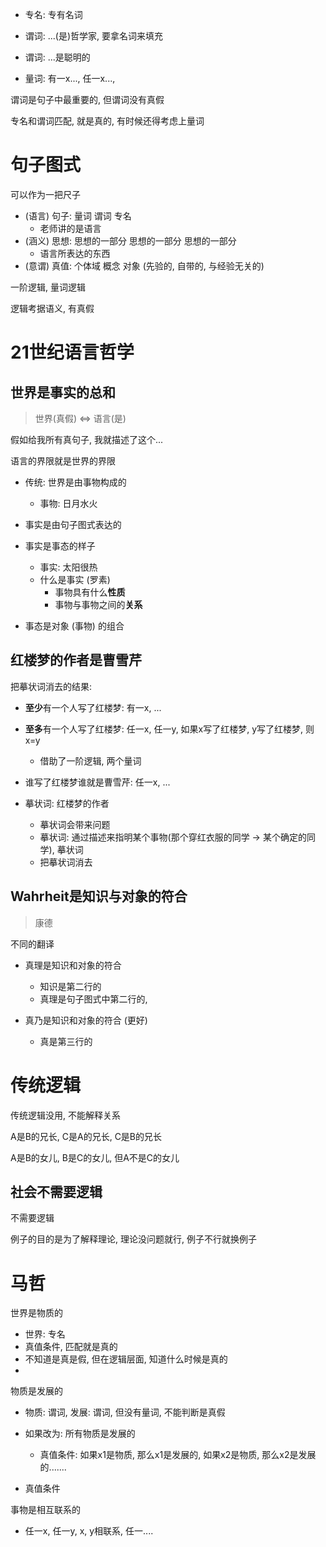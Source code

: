 - 专名: 专有名词
- 谓词: ...(是)哲学家, 要拿名词来填充

- 谓词: ...是聪明的

- 量词: 有一x..., 任一x..., 

谓词是句子中最重要的, 但谓词没有真假



专名和谓词匹配, 就是真的, 有时候还得考虑上量词



# 句子图式

可以作为一把尺子

- (语言) 句子: 量词	谓词	专名  
  - 老师讲的是语言
- (涵义) 思想: 思想的一部分    思想的一部分    思想的一部分
  - 语言所表达的东西
- (意谓) 真值: 个体域    概念    对象 (先验的, 自带的, 与经验无关的)



一阶逻辑, 量词逻辑

逻辑考据语义, 有真假



# 21世纪语言哲学

## 世界是事实的总和

>  世界(真假)  <=> 语言(是)

假如给我所有真句子, 我就描述了这个...

语言的界限就是世界的界限

- 传统: 世界是由事物构成的
  - 事物: 日月水火

- 事实是由句子图式表达的



- 事实是事态的样子
  - 事实: 太阳很热
  - 什么是事实 (罗素)
    - 事物具有什么**性质**
    - 事物与事物之间的**关系**
- 事态是对象 (事物) 的组合

## 红楼梦的作者是曹雪芹

把摹状词消去的结果: 

- **至少**有一个人写了红楼梦: 有一x, ...
- **至多**有一个人写了红楼梦: 任一x, 任一y, 如果x写了红楼梦, y写了红楼梦, 则x=y
  - 借助了一阶逻辑, 两个量词
- 谁写了红楼梦谁就是曹雪芹: 任一x, ...



- 摹状词: 红楼梦的作者
  - 摹状词会带来问题
  - 摹状词: 通过描述来指明某个事物(那个穿红衣服的同学 -> 某个确定的同学), 摹状词
  - 把摹状词消去



## Wahrheit是知识与对象的符合

>  康德

不同的翻译

- 真理是知识和对象的符合
  - 知识是第二行的
  - 真理是句子图式中第二行的, 

- 真乃是知识和对象的符合 (更好)
  - 真是第三行的





# 传统逻辑

传统逻辑没用, 不能解释关系

A是B的兄长, C是A的兄长, C是B的兄长

A是B的女儿, B是C的女儿, 但A不是C的女儿



## 社会不需要逻辑

不需要逻辑



例子的目的是为了解释理论, 理论没问题就行, 例子不行就换例子





# 马哲

世界是物质的

- 世界: 专名
- 真值条件, 匹配就是真的
- 不知道是真是假, 但在逻辑层面, 知道什么时候是真的
- 

物质是发展的

- 物质: 谓词, 发展: 谓词, 但没有量词, 不能判断是真假
- 如果改为: 所有物质是发展的
  - 真值条件: 如果x1是物质, 那么x1是发展的, 如果x2是物质, 那么x2是发展的.......

- 真值条件



事物是相互联系的

- 任一x, 任一y, x, y相联系, 任一....